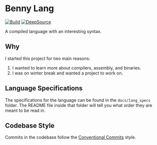 # Benny Lang

[![Build](https://github.com/https123456789/benny_lang/actions/workflows/build.yml/badge.svg)](https://github.com/https123456789/benny_lang/actions/workflows/build.yml)
[![DeepSource](https://deepsource.io/gh/https123456789/benny_lang.svg/?label=active+issues&show_trend=true&token=kvnXaluPvnFUaW8pkmxWDwnq)](https://deepsource.io/gh/https123456789/benny_lang/?ref=repository-badge)

A compiled language with an interesting syntax.

## Why

I started this project for two main reasons:

1. I wanted to learn more about compilers, assembly, and binaries.
2. I was on winter break and wanted a project to work on.

## Language Specifications

The specifications for the language can be found in the `docs/lang_specs` folder. The README file inside that folder will tell you what order they are meant to be read in.

## Codebase Style

Commits in the codebase follow the [Conventional Commits](https://www.conventionalcommits.org/en/v1.0.0/) style.
